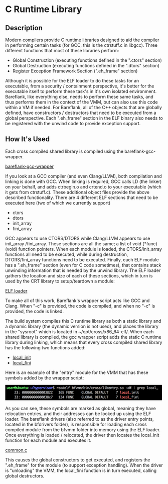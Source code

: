 # C Runtime Library

## Description

Modern compilers provide C runtime libraries designed to aid the compiler in
performing certain tasks (for GCC, this is the ctrstuff.c in libgcc).
Three different functions that most of these libraries perform:
- Global Construction (executing functions defined in the ".ctors" section)
- Global Destruction (executing functions defined in the ".dtors" section)
- Register Exception Framework Section (".eh_frame" section)

Although it is possible for the ELF loader to do these tasks for an executable,
from a security / containment perspective, it's better for the executable
itself to perform these task's in it's own isolated environment. Bareflank,
like everything else, needs to perform these same tasks, and thus performs
them in the context of the VMM, but can also use this code within a VM if
needed. For Bareflank, all of the C++ objects that are globally defined, have
constructors / destructors that need to be executed from a global perspective.
Each ".eh_frame" section in the ELF binary also needs to be registered with
the unwind code to provide exception support.

## How It's Used

Each cross compiled shared library is compiled using the bareflank-gcc-wrapper.

[bareflank-gcc-wrapper](https://raw.githubusercontent.com/Bareflank/hypervisor/master/tools/scripts/bareflank-gcc-wrapper)

If you look at a GCC compiler (and even Clang/LLVM), both compilation
and linking is done with GCC. When linking is required, GCC calls LD (the
linker) on your behalf, and adds ctrbegin.o and crtend.o to your
executable (which it gets from ctrstuff.c). These additional object files
provide the above described functionality. There are 4 different ELF sections
that need to be executed here (two of which we currently support)
- ctors
- dtors
- init_array
- fini_array

GCC appears to use CTORS/DTORS while Clang/LLVM appears to use init_array
/fini_array. These sections are all the same; a list of void (*func)(void)
function pointers. When each module is loaded, the CTORS/init_array functions
all need to be executed, while during destruction, DTORS/fini_array functions
need to be executed. Finally, each ELF module has a ".eh_frame" section (even
for C code sometimes), that contains stack unwinding information that is
needed by the unwind library. The ELF loader gathers the location and size
of each of these sections, which in turn is used by the CRT library to
setup/teardown a module:

[ELF loader](https://github.com/Bareflank/hypervisor/blob/master/bfelf_loader/src/bfelf_loader.c#L1039)

To make all of this work, Bareflank's wrapper script acts like
GCC and Clang. When "-c" is provided, the code is compiled, and when
no "-c" is provided, the code is linked.

The build system compiles this C runtime library as both a
static library and a dynamic library (the dynamic version is not used), and
places the library in the "sysroot" which is located in
~/opt/cross/x86_64-elf/. When each shared library is compiled, the
gcc wrapper script adds the static C runtime library during linking, which
means that every cross compiled shared library has the following two functions
added:
- [local_init](https://github.com/Bareflank/hypervisor/blob/master/bfcrt/src/crt.cpp#L26)
- [local_fini](https://github.com/Bareflank/hypervisor/blob/master/bfcrt/src/crt.cpp#L44)

Here is an example of the "entry" module for the VMM that has these symbols
added by the wrapper script:

<img src="https://raw.githubusercontent.com/Bareflank/hypervisor/master/doc/images/local_symbols.png" width="500">

As you can see, these symbols are marked as global, meaning they have relocation
entries, and their addresses can be looked up using the ELF loader. The
bareflank drivers (also referred to as the driver entry points, located in
the bfdrivers folder), is responsible for loading each cross compiled module
from the bfvmm folder into memory using the ELF loader. Once everything is
loaded / relocated, the driver then locates the local_init function for each
module and executes it.

[common.c](https://raw.githubusercontent.com/Bareflank/hypervisor/master/bfdrivers/src/common.c)

This causes the global constructors to get executed, and registers the
".eh_frame" for the module (to support exception handling). When the driver
is "unloading" the VMM, the local_fini function is in turn executed, calling
global destructors.
